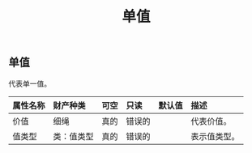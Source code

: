 ﻿---
title: 单值
second_title: Aspose.Cells Cloud Documen
type: docs
url: /zh/specification/model/singlevalue/
description: Aspose.Cells 云模型规范：SingleValue。轻松处理 Excel 和其他电子表格文档，具有打开、生成、编辑、拆分、合并、比较和转换等功能
kwords: Excel, Office, 电子表格, Cloud REST API, SingleValue
weight: 50
---
## **单值**

代表单一值。

|属性名称|财产种类|可空|只读|默认值|描述|
|:- |:- |:- |:- |:- |:- |
|价值|细绳|真的|错误的||代表价值。|
|值类型|类：值类型|真的|错误的||表示值类型。|

